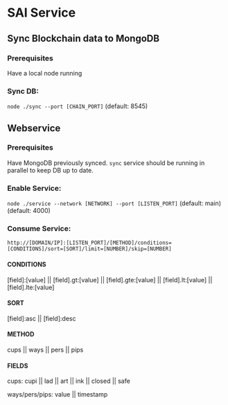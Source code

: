 # SAI Service

## Sync Blockchain data to MongoDB

### Prerequisites

Have a local node running

### Sync DB:

`node ./sync --port [CHAIN_PORT]` (default: 8545)

## Webservice

### Prerequisites

Have MongoDB previously synced. `sync` service should be running in parallel to keep DB up to date.

### Enable Service:

`node ./service --network [NETWORK] --port [LISTEN_PORT]` (default: main) (default: 4000)

### Consume Service:

`http://[DOMAIN/IP]:[LISTEN_PORT]/[METHOD]/conditions=[CONDITIONS]/sort=[SORT]/limit=[NUMBER]/skip=[NUMBER]`

#### CONDITIONS
[field]:[value] || [field].gt:[value] || [field].gte:[value] || [field].lt:[value] || [field].lte:[value]

#### SORT
[field]:asc || [field]:desc

#### METHOD
cups || ways || pers || pips

#### FIELDS
cups: cupi || lad || art || ink || closed || safe

ways/pers/pips: value || timestamp
